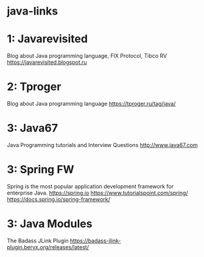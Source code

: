 # java-links

# 1: Javarevisited
Blog about Java programming language, FIX Protocol, Tibco RV
https://javarevisited.blogspot.ru

# 2: Tproger
Blog about Java programming language
https://tproger.ru/tag/java/

# 3: Java67
Java Programming tutorials and Interview Questions
http://www.java67.com


# 3: Spring  FW
Spring is the most popular application development framework for enterprise Java.
https://spring.io
https://www.tutorialspoint.com/spring/
https://docs.spring.io/spring-framework/


# 3: Java Modules
The Badass JLink Plugin
https://badass-jlink-plugin.beryx.org/releases/latest/
